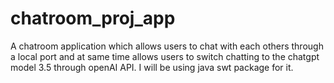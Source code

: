 # chatroom_proj_app
A chatroom application which allows users to chat with each others through a local port and at same time allows users to switch chatting to the chatgpt model 3.5 through openAI API.
I will be using java swt package for it.